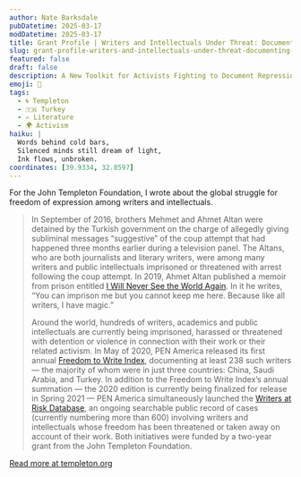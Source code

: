 ```yaml
---
author: Nate Barksdale
pubDatetime: 2025-03-17
modDatetime: 2025-03-17
title: Grant Profile | Writers and Intellectuals Under Threat: Documenting Limits on Free Expression
slug: grant-profile-writers-and-intellectuals-under-threat-documenting-limits-on-free-expression
featured: false
draft: false
description: A New Toolkit for Activists Fighting to Document Repression and Protect Free Expression
emoji: 🔗
tags:
  - 🌀 Templeton
  - 🇹🇷 Turkey
  - ✍️ Literature
  - 🌍 Activism
haiku: |
  Words behind cold bars,  
  Silenced minds still dream of light,  
  Ink flows, unbroken.
coordinates: [39.9334, 32.8597]
---
```


For the John Templeton Foundation, I wrote about the global struggle for freedom of expression among writers and intellectuals.

> In September of 2016, brothers Mehmet and Ahmet Altan were detained by the Turkish government on the charge of allegedly giving subliminal messages “suggestive” of the coup attempt that had happened three months earlier during a television panel. The Altans, who are both journalists and literary writers, were among many writers and public intellectuals imprisoned or threatened with arrest following the coup attempt. In 2019, Ahmet Altan published a memoir from prison entitled [I Will Never See the World Again](https://bookshop.org/books/i-will-never-see-the-world-again-the-memoir-of-an-imprisoned-writer/9781590519929)*.* In it he writes, “You can imprison me but you cannot keep me here. Because like all writers, I have magic.”
>
> Around the world, hundreds of writers, academics and public intellectuals are currently being imprisoned, harassed or threatened with detention or violence in connection with their work or their related activism. In May of 2020, PEN America released its first annual [Freedom to Write Index](https://pen.org/report/freedom-to-write-index-2019/), documenting at least 238 such writers — the majority of whom were in just three countries: China, Saudi Arabia, and Turkey. In addition to the Freedom to Write Index’s annual summation — the 2020 edition is currently being finalized for release in Spring 2021 — PEN America simultaneously launched the [Writers at Risk Database](https://pen.org/report/freedom-to-write-index-2019/), an ongoing searchable public record of cases (currently numbering more than 600) involving writers and intellectuals whose freedom has been threatened or taken away on account of their work. Both initiatives were funded by a two-year grant from the John Templeton Foundation.

[Read more at templeton.org](https://www.templeton.org/grant/writers-and-intellectuals-under-threat-documenting-limits-on-free-expression)
